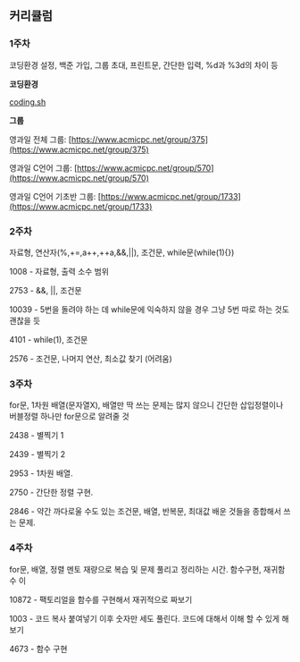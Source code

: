 ## 커리큘럼

### **1주차**

코딩환경 설정, 백준 가입, 그룹 초대, 프린트문, 간단한 입력, %d과 %3d의 차이 등

**코딩환경**

[coding.sh](/coding.sh)

**그룹**

영과일 전체 그룹: [https://www.acmicpc.net/group/375](https://www.acmicpc.net/group/375)

영과일 C언어 그룹: [https://www.acmicpc.net/group/570](https://www.acmicpc.net/group/570)

영과일 C언어 기초반 그룹: [https://www.acmicpc.net/group/1733](https://www.acmicpc.net/group/1733)

### 2**주차**

자료형, 연산자\(%,+=,a++,++a,&&,\|\|\), 조건문, while문\(while\(1\){}\)

1008 - 자료형, 출력 소수 범위

2753 - &&, \|\|, 조건문

10039 - 5번을 돌려야 하는 데 while문에 익숙하지 않을 경우 그냥 5번 따로 하는 것도 괜찮을 듯

4101 - while\(1\), 조건문

2576 - 조건문, 나머지 연산, 최소값 찾기 \(어려움\)

### 3**주차**

for문, 1차원 배열\(문자열X\), 배열만 딱 쓰는 문제는 많지 않으니 간단한 삽입정렬이나 버블정렬 하나만 for문으로 알려줄 것

2438 - 별찍기 1

2439 - 별찍기 2

2953 - 1차원 배열.

2750 - 간단한 정렬 구현.

2846 - 약간 까다로울 수도 있는 조건문, 배열, 반복문, 최대값 배운 것들을 종합해서 쓰는 문제.

### 4**주차**

for문, 배열, 정렬 멘토 재량으로 복습 및 문제 풀리고 정리하는 시간. 함수구현, 재귀함수 이

10872 - 팩토리얼을 함수를 구현해서 재귀적으로 짜보기

1003 - 코드 복사 붙여넣기 이후 숫자만 세도 풀린다. 코드에 대해서 이해 할 수 있게 해보기

4673 - 함수 구현


